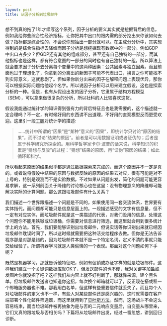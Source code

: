 ```yaml
---
layout: post
title: 从因子分析到垃圾邮件
---
```


想不到真的拖了1年才续写这个系列，因子分析的要义其实就是挖掘背后的信息。例如我给你些综合性经济指标，让你把其中出口的跟内需的部分挖出来你该如何去做？指标都是综合性的，不会说你想抽出一部分就可以。在主成分分析中，其实想得到的是综合性指标去降维而因子分析是想挖掘现有数据中的一部分。例如GDP中出口占多少？但GDP还有其他的组成部分，甚至还有自己独特的一部分，而其他指标也是这样，都有符合意图的一部分的同时也有自己独特的一组，所以算法上就会要求因子分析去分离每个变量中的这两种因素：公共因素与独立因素。而且前面也过于理想化了，你拿到的分离出的新因子可能不代表出口，换言之你可能找不到实际意义，这就悲剧了。但如果你新分出来的因子在解释问题上表现优异，那你可以根据实际问题给他起个名字。所以说因子分析可以用来建立假设，这也是探索分析的一种。但是，也有从假设出发的因子分析，它隶属于结构方程模型（SEM），可以拿来做很复杂的分析，所以社科的人比较喜欢这货。

假设我能通过统计学的知识得到强有力的背后特征且也是我需要的，这个描述就一定合理吗？不一定，有时候好用的东西讲不出道理，不好用的直观模型反而更受欢迎。这里引一段[丁鹏](http://cos.name/2012/04/causality4-observational-study-ignorability-and-propensity-score/)对统计学的描述:

> ……统计中所谓的“因果”是“某种”意义的“因果”，即统计学只讨论“原因的结果”，而不讨论“结果的原因”。前者是可以用数据证明或者证伪的；后者是属于科学研究所探索的。用科学哲学家卡尔·波普的话来说，科学知识的积累是“猜想与反驳”的过程：“猜想”结果的原因，再“证伪”原因的结果；如此循环即科学。

所以看起来原因的结果似乎都是通过数据探索来完成的，而这个原因并不一定是真的。或者说将假设中结果的原因与数据反映的原因的结果去对应，很有可能是对不上号的，特别是观测而不是实验数据。不过如果从问题出发，简化的问题可能更容易求解，这一系列前面关于降维的讨论核心也在这里：没有物理意义的降维却可能解决实际的计算问题。那么这跟垃圾邮件有什么关系？

我们描述一个世界跟描述一个问题是不同的，如果使用同一套交流体系，世界要有实体指代，而问题却可能只是信息层面上的。一段描述感受的文字有信息量，但不一定有对应实体，而垃圾邮件就是这一类描述的代表，对我们没用的信息。处理这个问题你不能用铁锨或垃圾桶，你需要对信息进行筛选，而这里就会用到很多统计学上的方法。首先，我们要能够识别出垃圾邮件，但说实话等你识别出来就已经因垃圾邮件耽误时间了，所以这时候就需要把这种活交给程序去做。但你是无法告诉程序那是对那是错的，因为垃圾邮件本就不是一个特定名词，定义不清的事就只能交给经验了。所谓机器学习就是人类偷懒的一个表现。那面对这个问题如何下手呢？

既然是机器学习，那就告诉他特征吧，例如有促销或办证字样的就是垃圾邮件。这样我们建立一个关键词数据库就OK了，但发送邮件的也不傻，我对关键字加盐或发图片你就没招了吧？这样我们从内容上就不好判断了，那就靠来源，建个黑名单。但垃圾邮件发送者也知道你这招，每次换个邮箱就可以了，反正现在搭或租一个邮箱服务器也不难。那我用白名单，但这样有些重要信件就丢失了。而且每个人对垃圾邮件的定义也不一样，有些人对某些邮件还是感兴趣的，这时就需要在客户端部署个性化邮件筛选器，而这里就用到了[贝叶斯方法](http://www.ruanyifeng.com/blog/2011/08/bayesian_inference_part_two.html)。然而，这场战斗不会这么容易结束，而当垃圾邮件被再抽象为是与否的二元响应变量后，自变量从哪里来，它们又真的跟垃圾与否相关吗？下篇将从垃圾邮件出发，经过一番忽悠，讲到回归诊断。

